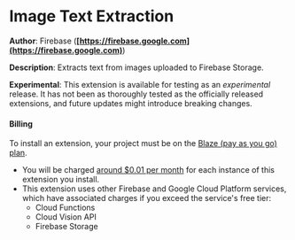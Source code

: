 # Image Text Extraction

**Author**: Firebase (**[https://firebase.google.com](https://firebase.google.com)**)

**Description**: Extracts text from images uploaded to Firebase Storage.

**Experimental**: This extension is available for testing as an _experimental_ release. It has not been as thoroughly tested as the officially released extensions, and future updates might introduce breaking changes.

#### Billing

To install an extension, your project must be on the
[Blaze (pay as you go) plan][blaze-pricing].

- You will be charged [around $0.01 per month][pricing-examples] for each
  instance of this extension you install.
- This extension uses other Firebase and Google Cloud Platform services,
  which have associated charges if you exceed the service's free tier:
  - Cloud Functions
  - Cloud Vision API
  - Firebase Storage

[blaze-pricing]: https://firebase.google.com/pricing
[pricing-examples]: https://cloud.google.com/functions/pricing#pricing_examples
[faq]: https://firebase.google.com/support/faq#expandable-24
